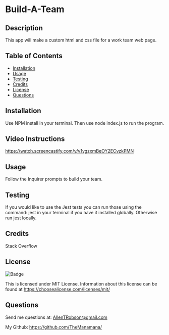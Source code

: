 # Build-A-Team 

## Description

This app will make a custom html and css file for a work team web page.

## Table of Contents

- [Installation](#installation)
- [Usage](#usage)
- [Testing](#testing)
- [Credits](#credits)
- [License](#license)
- [Questions](#questions)

## Installation

Use NPM install in your terminal. Then use node index.js to run the program. 

## Video Instructions

https://watch.screencastify.com/v/v1vgzxmBeOY2ECvzkPMN

## Usage

Follow the Inquirer prompts to build your team. 


## Testing

If you would like to use the Jest tests you can run those using the command: jest in your terminal if you have it installed globally. Otherwise run jest locally.


## Credits

Stack Overflow

## License

![Badge](https://img.shields.io/static/v1?label=license&message=mit&color=blueviolet) 

  This is licensed under MIT License. Information about this license can be found at https://choosealicense.com/licenses/mit/

## Questions 

Send me questions at: AllenTRobson@gmail.com

My Github: https://github.com/TheManamana/